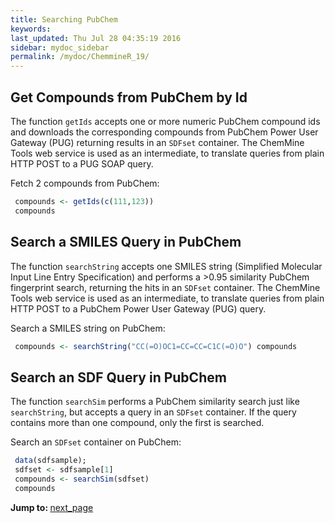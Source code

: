 ```yaml
---
title: Searching PubChem
keywords: 
last_updated: Thu Jul 28 04:35:19 2016
sidebar: mydoc_sidebar
permalink: /mydoc/ChemmineR_19/
---
```


## Get Compounds from PubChem by Id

The function `getIds` accepts one or more numeric PubChem
compound ids and downloads the corresponding compounds from PubChem
Power User Gateway (PUG) returning results in an `SDFset`
container. The ChemMine Tools web service is used as an intermediate, to
translate queries from plain HTTP POST to a PUG SOAP query.  

Fetch 2 compounds from PubChem:



```r
 compounds <- getIds(c(111,123))
 compounds 
```


## Search a SMILES Query in PubChem

The function `searchString` accepts one SMILES string
(Simplified Molecular Input Line Entry Specification) and performs a
\>0.95 similarity PubChem fingerprint search, returning the hits in an
`SDFset` container. The ChemMine Tools web service is
used as an intermediate, to translate queries from plain HTTP POST to a
PubChem Power User Gateway (PUG) query.  

Search a SMILES string on PubChem:



```r
 compounds <- searchString("CC(=O)OC1=CC=CC=C1C(=O)O") compounds 
```


## Search an SDF Query in PubChem

The function `searchSim` performs a PubChem similarity
search just like `searchString`, but accepts a query in
an `SDFset` container. If the query contains more than
one compound, only the first is searched.  

Search an `SDFset` container on PubChem:



```r
 data(sdfsample); 
 sdfset <- sdfsample[1] 
 compounds <- searchSim(sdfset) 
 compounds 
```


<div class="tags">
<b>Jump to: </b>
<a href="../../mydoc/ChemmineR_20/" class="btn btn-default navbar-btn cursorNorm" role="button">next_page</a>
</div>
